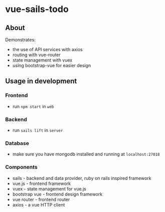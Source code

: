 # vue-sails-todo

## About

Demonstrates:
- the use of API services with axios
- routing with vue-router
- state management with vuex
- using bootstrap-vue for easier design

## Usage in development

### Frontend

- run `npm start` in `web`

### Backend

- run `sails lift` in `server`

### Database

- make sure you have mongodb installed and running at `localhost:27018`

### Components

- sails - backend and data provider, ruby on rails inspired framework
- vue.js - frontend framework
- vuex - state management for vue.js
- bootstrap vue - frontend design framework
- vue router - frontend router
- axios - a vue HTTP client
